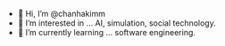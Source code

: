 - 👋 Hi, I’m @chanhakimm
- 👀 I’m interested in ... AI, simulation, social technology.
- 🌱 I’m currently learning ... software engineering.

<!---
chanhakimm/chanhakimm is a ✨ special ✨ repository because its `README.md` (this file) appears on your GitHub profile.
You can click the Preview link to take a look at your changes.
--->
